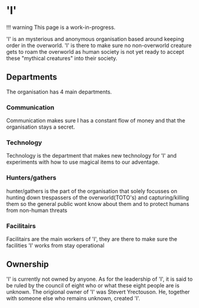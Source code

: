 # 'I'

!!! warning
    This page is a work-in-progress.

'I' is an mysterious and anonymous organisation based around keeping order in the overworld. 'I' is there to make sure no non-overworld creature gets to roam the overworld as human society is not yet ready to accept these "mythical creatures" into their society.

## Departments
The organisation has 4 main departments.

### Communication
Communication makes sure I has a constant flow of money and that the organisation stays a secret.

### Technology
Technology is the department that makes new  technology for 'I' and experiments with how to use magical items to our adventage.

### Hunters/gathers
hunter/gathers is the part of the organisation that solely focusses on hunting down trespassers of the overworld(TOTO's) and capturing/killing them so the general public wont know about them and to protect humans from non-human threats

### Facilitairs
Facilitairs are the main workers of 'I', they are there to make sure the facilities 'I' works from stay operational

## Ownership
'I' is currently not owned by anyone. As for the leadership of 'I', it is said to be ruled by the council of eight who or what these eight people are is unknown.
The origional owner of 'I' was Stevert Yrectouson. He, together with someone else who remains unknown, created 'I'.
